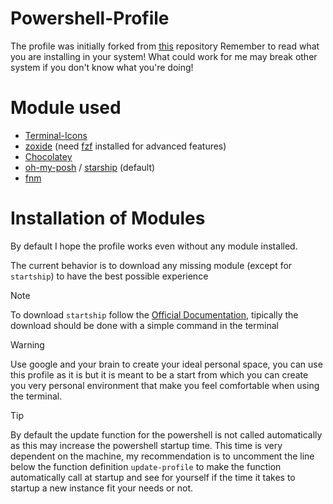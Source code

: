 # Powershell-Profile
The profile was initially forked from [this](https://github.com/ChrisTitusTech/powershell-profile) repository
Remember to read what you are installing in your system! What could work for me may break other system if you don't know what you're doing!

# Module used
  - [Terminal-Icons](https://github.com/devblackops/Terminal-Icons)
  - [zoxide](https://github.com/ajeetdsouza/zoxide) (need [fzf](https://github.com/junegunn/fzf) installed for advanced features)
  - [Chocolatey](https://chocolatey.org/)
  - [oh-my-posh](https://ohmyposh.dev/) / [starship](https://starship.rs/) (default)
  - [fnm](https://github.com/Schniz/fnm)

# Installation of Modules
By default I hope the profile works even without any module installed. 

The current behavior is to download any missing module (except for `startship`) to have the best possible experience

> [!NOTE]
> To download `startship` follow the [Official Documentation](https://starship.rs/installing), tipically the download should be done with a simple command in the terminal

> [!WARNING]
> Use google and your brain to create your ideal personal space, you can use this profile as it is 
> but it is meant to be a start from which you can create you very personal environment that make you feel comfortable when using the terminal.

> [!TIP]
By default the update function for the powershell is not called automatically as this may increase the powershell startup time. This time is very dependent on the machine, my recommendation is to uncomment the line below the function definition `update-profile` to make the function automatically call at startup and see for yourself if the time it takes to startup a new instance fit your needs or not.
